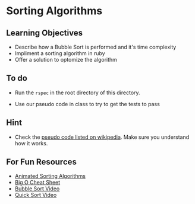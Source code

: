 # Sorting Algorithms

## Learning Objectives
* Describe how a Bubble Sort is performed and it's time complexity
* Impliment a sorting algorithm in ruby
* Offer a solution to optomize the algorithm

## To do

* Run the `rspec` in the root directory of this directory.

* Use our pseudo code in class to try to get the tests to pass

## Hint
* Check the [pseudo code listed on wikipedia](http://en.wikipedia.org/wiki/Bubble_sort). Make sure you understand how it works.

## For Fun Resources
* [Animated Sorting Algorithms](http://www.sorting-algorithms.com/)
* [Big O Cheat Sheet](http://bigocheatsheet.com/)
* [Bubble Sort Video](http://www.youtube.com/watch?v=lyZQPjUT5B4)
* [Quick Sort Video](http://www.youtube.com/watch?v=ywWBy6J5gz8)

